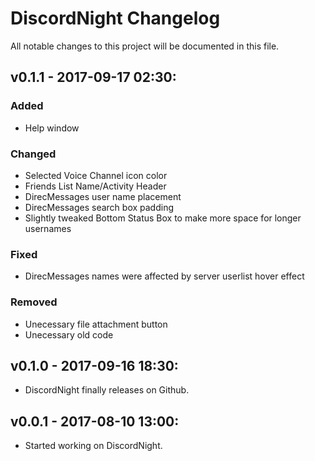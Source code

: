 # DiscordNight Changelog
All notable changes to this project will be documented in this file.





## v0.1.1 - 2017-09-17 02:30:
### Added 
- Help window
### Changed
- Selected Voice Channel icon color
- Friends List Name/Activity Header
- DirecMessages user name placement
- DirecMessages search box padding
- Slightly tweaked Bottom Status Box to make more space for longer usernames
### Fixed
- DirecMessages names were affected by server userlist hover effect
### Removed
- Unecessary file attachment button
- Unecessary old code

## v0.1.0 - 2017-09-16 18:30: 
- DiscordNight finally releases on Github.

## v0.0.1 - 2017-08-10 13:00: 
- Started working on DiscordNight.
